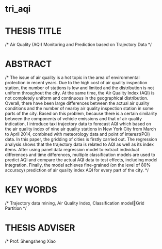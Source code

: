 # tri_aqi

# THESIS TITLE
/* Air Quality (AQI) Monitoring and Prediction based on Trajectory Data */

# ABSTRACT
/* The issue of air quality is a hot topic in the area of environmental protection in recent years. Due to
the high cost of air quality inspection station, the number of stations is low and limited and the
distribution is not uniform throughout the city. At the same time, the Air Quality Index (AQI) is not
completely uniform and continuous in the geographical distribution. Overall, there have been large
differences between the actual air quality conditions and the number of nearby air quality
inspection station in some parts of the city.
Based on this problem, because there is a certain similarity between the components of vehicle
emissions and that of air quality indication, I introduce taxi trajectory data to forecast AQI which
based on the air quality index of nine air quality stations in New York City from March to April 2014,
combined with meteorology data and point of interest(POI) data. In this paper, the gridding of cities
is firstly carried out. The regression analysis shows that the trajectory data is related to AQI as well
as its index items. After using panel data regression model to extract individual differences and
time differences, multiple classification models are used to predict AQI and compare the actual
AQI data to test effects, including model integration. Finally, the model achieves fine-grained (on
the level of 80% accuracy) prediction of air quality index AQI for every part of the city. */

# KEY WORDS
/* Trajectory data mining, Air Quality Index, Classification model􀋈Grid Partition */

# THESIS ADVISER
/* Prof. Shengsheng Xiao
